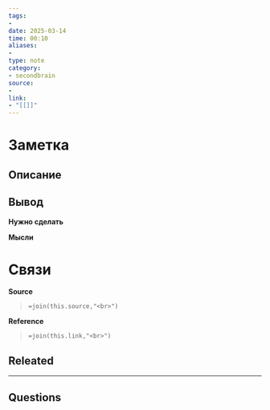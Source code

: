 ```yaml
---
tags: 
- 
date: 2025-03-14
time: 00:10
aliases: 
-
type: note
category: 
- secondbrain
source: 
-
link: 
- "[[]]"
---
```

# Заметка

**Описание**
- 

**Вывод**
- 


**Нужно сделать**


**Мысли**


# Связи

**Source**
>`=join(this.source,"<br>")`

**Reference**
>`=join(this.link,"<br>")`


**Releated**
-

---

**Questions**
-
